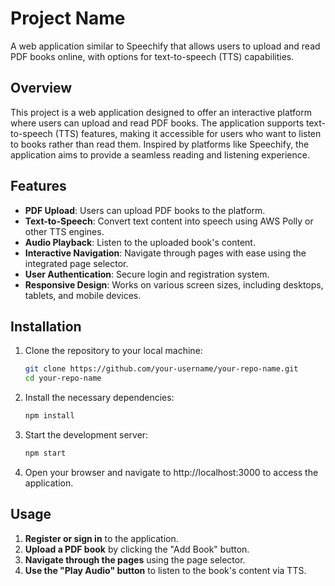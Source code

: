 # Project Name

A web application similar to Speechify that allows users to upload and read PDF books online, with options for text-to-speech (TTS) capabilities.

## Overview

This project is a web application designed to offer an interactive platform where users can upload and read PDF books. The application supports text-to-speech (TTS) features, making it accessible for users who want to listen to books rather than read them. Inspired by platforms like Speechify, the application aims to provide a seamless reading and listening experience.

## Features

- **PDF Upload**: Users can upload PDF books to the platform.
- **Text-to-Speech**: Convert text content into speech using AWS Polly or other TTS engines.
- **Audio Playback**: Listen to the uploaded book's content.
- **Interactive Navigation**: Navigate through pages with ease using the integrated page selector.
- **User Authentication**: Secure login and registration system.
- **Responsive Design**: Works on various screen sizes, including desktops, tablets, and mobile devices.

## Installation

1. Clone the repository to your local machine:

   ```bash
   git clone https://github.com/your-username/your-repo-name.git
   cd your-repo-name
   ```

2. Install the necessary dependencies:

    ```bash
    npm install
    ```

3. Start the development server:

    ```bash
    npm start
    ```
4. Open your browser and navigate to http://localhost:3000 to access the application.

## Usage

1. **Register or sign in** to the application.
2. **Upload a PDF book** by clicking the "Add Book" button.
3. **Navigate through the pages** using the page selector.
4. **Use the "Play Audio" button** to listen to the book's content via TTS.
